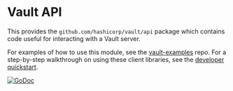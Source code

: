 Vault API
=================

This provides the `github.com/hashicorp/vault/api` package which contains code useful for interacting with a Vault server.

For examples of how to use this module, see the [vault-examples](https://github.com/hashicorp/vault-examples) repo.
For a step-by-step walkthrough on using these client libraries, see the [developer quickstart](https://www.vaultproject.io/docs/get-started/developer-qs).

[![GoDoc](https://godoc.org/github.com/hashicorp/vault/api?status.png)](https://godoc.org/github.com/hashicorp/vault/api)